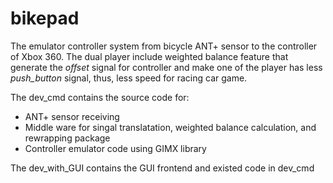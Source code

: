 # bikepad
The emulator controller system from bicycle ANT+ sensor to the controller of Xbox 360.
The dual player include weighted balance feature that generate the _offset_ signal for controller and make one of the player has less _push_button_ signal, thus, less speed for racing car game.

The dev_cmd contains the source code for:
- ANT+ sensor receiving
- Middle ware for singal translatation, weighted balance calculation, and rewrapping package
- Controller emulator code using GIMX library

The dev_with_GUI contains the GUI frontend and existed code in dev_cmd
